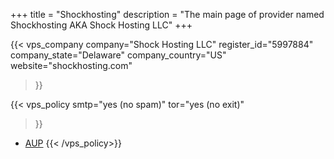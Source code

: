 +++
title = "Shockhosting"
description = "The main page of provider named Shockhosting AKA Shock Hosting LLC"
+++

{{< vps_company
company="Shock Hosting LLC"
register_id="5997884"
company_state="Delaware"
company_country="US"
website="shockhosting.com"
>}}

{{< vps_policy
smtp="yes (no spam)"
tor="yes (no exit)"
>}}
* [AUP](https://shockhosting.com/aup)
{{< /vps_policy>}}
